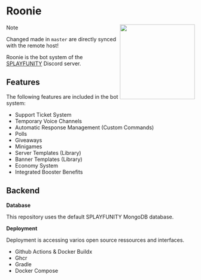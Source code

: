 # Roonie

<img align="right" src="https://avatars.githubusercontent.com/u/108355696?s=200&v=4" height="200" width="200">

> [!Note]
> Changed made in `master` are directly synced with the remote host!

Roonie is the bot system of the [SPLAYFUNITY](https://splayfer.de) Discord server.

## Features
The following features are included in the bot system:
- Support Ticket System
- Temporary Voice Channels
- Automatic Response Management (Custom Commands)
- Polls
- Giveaways
- Minigames
- Server Templates (Library)
- Banner Templates (Library)
- Economy System
- Integrated Booster Benefits

## Backend
**Database**

This repository uses the default SPLAYFUNITY MongoDB database.


**Deployment**

Deployment is accessing varios open source ressources and interfaces.
- Github Actions & Docker Buildx
- Ghcr
- Gradle
- Docker Compose


